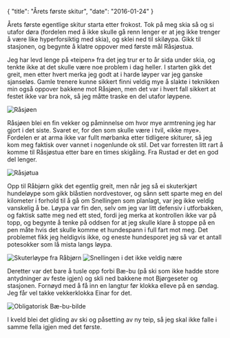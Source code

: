 {
    "title": "Årets første skitur",
    "date": "2016-01-24"
}

Årets første egentlige skitur starta etter frokost. Tok på meg skia så og si utafor døra (fordelen med å ikke skulle gå renn lenger er at jeg ikke trenger å være like hyperforsiktig med skia), og sklei ned til skiløypa. Gikk til stasjonen, og begynte å klatre oppover med første mål Råsjøstua.

Jeg har levd lenge på «teipen» fra det jeg trur er to år sida under skia, og tenkte ikke at det skulle være noe problem i dag heller. I starten gikk det greit, men etter hvert merka jeg godt at i harde løyper var jeg ganske sjanseløs. Gamle trenere kunne sikkert finni veldig mye å slakte i teknikken min også oppover bakkene mot Råsjøen, men det var i hvert fall sikkert at festet ikke var bra nok, så jeg måtte traske en del utafor løypene.

![Råsjøen](/img/2016-01-24_002.JPG)

Råsjøen blei en fin vekker og påminnelse om hvor mye armtrening jeg har gjort i det siste. Svaret er, for den som skulle være i tvil, «ikke mye». Fordelen er at arma ikke var fullt mørbanka etter tidligere skiturer, så jeg kom meg faktisk over vannet i nogenlunde ok stil. Det var forresten litt rart å komme til Råsjøstua etter bare en times skigåing. Fra Rustad er det en god del lenger.

![Råsjøtua](/img/2016-01-24_003.JPG)

Opp til Råbjørn gikk det egentlig greit, men når jeg så ei skuterkjørt hundeløype som gikk blåstien nordvestover, og sånn sett sparte meg en del kilometer i forhold til å gå om Snellingen som planlagt, var jeg ikke veldig vanskelig å be. Løypa var fin den, selv om jeg var litt defensiv i utforbakken, og faktisk satte meg ned ett sted, fordi jeg merka at kontrollen ikke var på topp, og begynte å tenke på oddsen for at jeg skulle klare å stoppe på en pen måte hvis det skulle komme et hundespann i full fart mot meg. Det problemet fikk jeg heldigvis ikke, og eneste hundesporet jeg så var et antall potesokker som lå mista langs løypa.

![Skuterløype fra Råbjørn](/img/2016-01-24_004.JPG)
![Snellingen i det ikke veldig nære](/img/2016-01-24_005.JPG)

Deretter var det bare å tusle opp forbi Bæ-bu (på ski som ikke hadde store antydninger av feste igjen) og skli ned bakkene mot Bjørgeseter og stasjonen. Fornøyd med å få inn en langtur før klokka elleve på en søndag. Jeg får vel takke vekkerklokka Einar for det.

![Obligatorisk Bæ-bu-bilde](/img/2016-01-24_006.JPG)

I kveld blei det gliding av ski og påsetting av ny teip, så jeg skal ikke falle i samme fella igjen med det første.